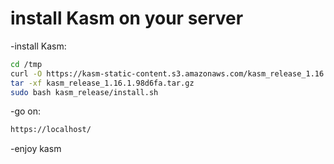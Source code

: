 # install Kasm on your server

-install Kasm:

  ```bash
  cd /tmp
curl -O https://kasm-static-content.s3.amazonaws.com/kasm_release_1.16.1.98d6fa.tar.gz
tar -xf kasm_release_1.16.1.98d6fa.tar.gz
sudo bash kasm_release/install.sh
  ```

-go on:

  ```bash
  https://localhost/
  ```

-enjoy kasm
